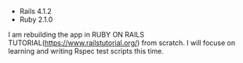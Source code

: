 
*  Rails 4.1.2
*  Ruby 2.1.0

I am rebuilding the app in RUBY ON RAILS TUTORIAL(https://www.railstutorial.org/) from scratch. I will focuse on learning and writing Rspec test scripts this time.
